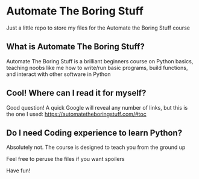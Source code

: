 # Automate The Boring Stuff
Just a little repo to store my files for the Automate the Boring Stuff course

## What is Automate The Boring Stuff?

Automate The Boring Stuff is a brilliant beginners course on Python basics, teaching noobs like me how to write/run basic programs, build functions, and interact with other software in Python

## Cool! Where can I read it for myself? 

Good question! 
A quick Google will reveal any number of links, but this is the one I used: https://automatetheboringstuff.com/#toc

## Do I need Coding experience to learn Python?

Absolutely not. The course is designed to teach you from the ground up



Feel free to peruse the files if you want spoilers 

Have fun!
